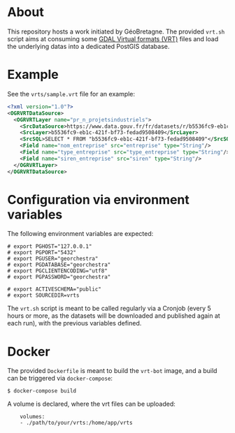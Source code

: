 # About

This repository hosts a work initiated by GéoBretagne. The provided `vrt.sh` script
aims at consuming some [GDAL Virtual formats (VRT)](https://gdal.org/drivers/raster/vrt.html) files
and load the underlying datas into a dedicated PostGIS database.

# Example

See the `vrts/sample.vrt` file for an example:

```xml
<?xml version="1.0"?>
<OGRVRTDataSource>
  <OGRVRTLayer name="pr_n_projetsindustriels">
    <SrcDataSource>https://www.data.gouv.fr/fr/datasets/r/b5536fc9-eb1c-421f-bf73-fedad9508409</SrcDataSource>
    <SrcLayer>b5536fc9-eb1c-421f-bf73-fedad9508409</SrcLayer>
    <SrcSQL>SELECT * FROM "b5536fc9-eb1c-421f-bf73-fedad9508409"</SrcSQL>
    <Field name="nom_entreprise" src="entreprise" type="String"/>
    <Field name="type_entreprise" src="type_entreprise" type="String"/>
    <Field name="siren_entreprise" src="siren" type="String"/>
  </OGRVRTLayer>
</OGRVRTDataSource>
```

# Configuration via environment variables

The following environment variables are expected:

```
# export PGHOST="127.0.0.1"
# export PGPORT="5432"
# export PGUSER="georchestra"
# export PGDATABASE="georchestra"
# export PGCLIENTENCODING="utf8"
# export PGPASSWORD="georchestra"

# export ACTIVESCHEMA="public"
# export SOURCEDIR=vrts
```

The `vrt.sh` script is meant to be called regularly via a Cronjob (every 5 hours
or more, as the datasets will be downloaded and published again at each run),
with the previous variables defined.

# Docker

The provided `Dockerfile` is meant to build the `vrt-bot` image, and a build can be
triggered via `docker-compose`:

```
$ docker-compose build
```

A volume is declared, where the vrt files can be uploaded:

```
    volumes:
    - ./path/to/your/vrts:/home/app/vrts
```
